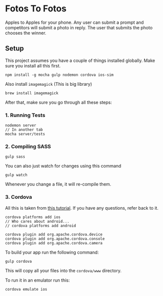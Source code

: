 # Fotos To Fotos

Apples to Apples for your phone.
Any user can submit a prompt and competitors will submit a photo in reply. The user that submits the photo chooses the winner.

## Setup

This project assumes you have a couple of things installed globally. Make sure you install all this first.

```
npm install -g mocha gulp nodemon cordova ios-sim
```

Also install `imagemagick` (This is big library)

```
brew install imagemagick
```

After that, make sure you go through all these steps:

### 1. Running Tests

```
nodemon server
// In another tab
mocha server/tests
```

### 2. Compiling SASS

```
gulp sass
```

You can also just watch for changes using this command

```
gulp watch
```

Whenever you change a file, it will re-compile them.

### 3. Cordova

All this is taken from [this tutorial](http://coenraets.org/blog/cordova-phonegap-3-tutorial/). If you have any questions, refer back to it.

```
cordova platforms add ios
// Who cares about android...
// cordova platforms add android

cordova plugin add org.apache.cordova.device
cordova plugin add org.apache.cordova.console
cordova plugin add org.apache.cordova.camera
```

To build your app run the following command:

```
gulp cordova
```

This will copy all your files into the `cordova/www` directory.

To run it in an emulator run this:

```
cordova emulate ios
```